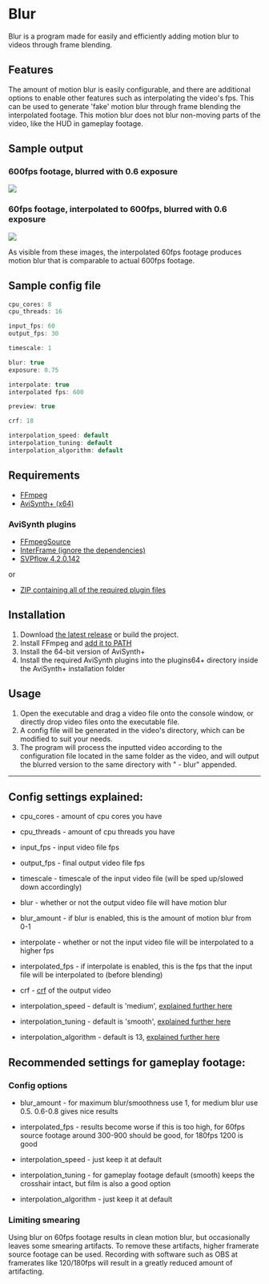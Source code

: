# Blur
Blur is a program made for easily and efficiently adding motion blur to videos through frame blending.

## Features
The amount of motion blur is easily configurable, and there are additional options to enable other features such as interpolating the video's fps. This can be used to generate 'fake' motion blur through frame blending the interpolated footage. This motion blur does not blur non-moving parts of the video, like the HUD in gameplay footage.

## Sample output
### 600fps footage, blurred with 0.6 exposure
![](https://i.imgur.com/Hk0XIPe.jpg)
### 60fps footage, interpolated to 600fps, blurred with 0.6 exposure
![](https://i.imgur.com/I4QFWGc.jpg)

As visible from these images, the interpolated 60fps footage produces motion blur that is comparable to actual 600fps footage.

## Sample config file
```c
cpu_cores: 8
cpu_threads: 16

input_fps: 60
output_fps: 30

timescale: 1

blur: true
exposure: 0.75

interpolate: true
interpolated fps: 600

preview: true

crf: 18

interpolation_speed: default
interpolation_tuning: default
interpolation_algorithm: default
```

## Requirements
- [FFmpeg](https://ffmpeg.org/download.html)
- [AviSynth+ (x64)](https://avs-plus.net/)

### AviSynth plugins
- [FFmpegSource](https://github.com/FFMS/ffms2/releases/latest)
- [InterFrame (ignore the dependencies)](https://www.spirton.com/interframe-2-8-2-released/)
- [SVPflow 4.2.0.142](https://web.archive.org/web/20190322064557/http://www.svp-team.com/files/gpl/svpflow-4.2.0.142.zip)

or

- [ZIP containing all of the required plugin files](https://cdn.discordapp.com/attachments/540012280780161024/718154642600493106/AviSynth_plugins.zip)

## Installation
1. Download [the latest release](https://github.com/f0e/blur/releases/latest) or build the project.
2. Install FFmpeg and [add it to PATH](https://video.stackexchange.com/a/20496)
3. Install the 64-bit version of AviSynth+
4. Install the required AviSynth plugins into the plugins64+ directory inside the AviSynth+ installation folder

## Usage
1. Open the executable and drag a video file onto the console window, or directly drop video files onto the executable file.
2. A config file will be generated in the video's directory, which can be modified to suit your needs.
3. The program will process the inputted video according to the configuration file located in the same folder as the video, and will output the blurred version to the same directory with " - blur" appended.

***

## Config settings explained:
- cpu_cores - amount of cpu cores you have
- cpu_threads - amount of cpu threads you have

- input_fps - input video file fps
- output_fps - final output video file fps

- timescale - timescale of the input video file (will be sped up/slowed down accordingly)

- blur - whether or not the output video file will have motion blur
- blur_amount - if blur is enabled, this is the amount of motion blur from 0-1

- interpolate - whether or not the input video file will be interpolated to a higher fps
- interpolated_fps - if interpolate is enabled, this is the fps that the input file will be interpolated to (before blending)

- crf - [crf](https://trac.ffmpeg.org/wiki/Encode/H.264#crf) of the output video

- interpolation_speed - default is 'medium', [explained further here](https://www.spirton.com/uploads/InterFrame/InterFrame2.html)
- interpolation_tuning - default is 'smooth', [explained further here](https://www.spirton.com/uploads/InterFrame/InterFrame2.html)
- interpolation_algorithm - default is 13, [explained further here](https://www.spirton.com/uploads/InterFrame/InterFrame2.html)

## Recommended settings for gameplay footage:
### Config options
- blur_amount - for maximum blur/smoothness use 1, for medium blur use 0.5. 0.6-0.8 gives nice results

- interpolated_fps - results become worse if this is too high, for 60fps source footage around 300-900 should be good, for 180fps 1200 is good

- interpolation_speed - just keep it at default
- interpolation_tuning - for gameplay footage default (smooth) keeps the crosshair intact, but film is also a good option
- interpolation_algorithm - just keep it at default

### Limiting smearing
Using blur on 60fps footage results in clean motion blur, but occasionally leaves some smearing artifacts. To remove these artifacts, higher framerate source footage can be used. Recording with software such as OBS at framerates like 120/180fps will result in a greatly reduced amount of artifacting.
